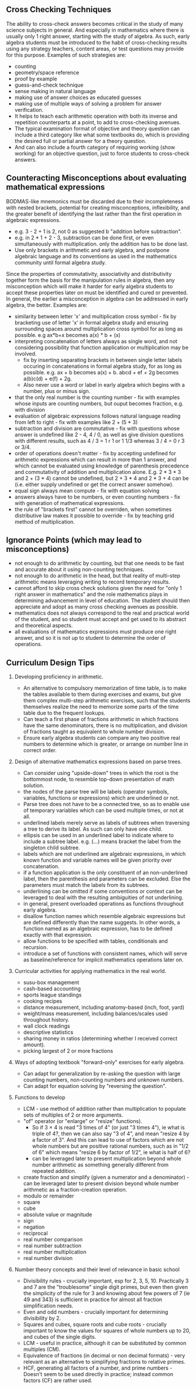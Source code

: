 ## Cross Checking Techniques

The ability to cross-check answers becomes critical in the study of many science subjects in general. And especially in mathematics where there is usually only 1 right answer, starting with the study of algebra. As such, early algebra students must be introduced to the habit of cross-checking results using any strategy teachers, content areas, or test questions may provide for this purpose. Examples of such strategies are:

   - counting
   - geometry/space reference
   - proof by example
   - guess-and-check technique
   - sense making in natural language
   - making use of answer choices as educated guesses
   - making use of multiple ways of solving a problem for answer verification.
   - It helps to teach each arithmetic operation with both its inverse and repetition counterparts at a point, to add to cross-checking avenues.
   - The typical examination format of objective and theory question can include a third category like what some textbooks do, which is providing the desired full or partial answer for a theory question. 
   - And can also include a fourth category of requiring working (show working) for an objective question, just to force students to cross-check answers.

## Counteracting Misconceptions about evaluating mathematical expressions

BODMAS-like mnemonics must be discarded due to their incompleteness with nested brackets, potential for creating misconceptions, inflexibility, and the greater benefit of identifying the last rather than the first operation in algebraic expressions.

   - e.g. 3 - 2 + 1 is 2, not 0 as suggested b "addition before subtraction".
   - e.g. in 2 * 1 + 2 - 3, subtraction can be done first, or even simultaneously with multiplication. only the addition has to be done last.
   - Use only brackets in arithmetic and early algebra, and postpone algebraic language and its conventions as used in the mathematics community until formal algebra study.

Since the properties of commutativity, associativity and distributivity together form the basis for the manipulation rules in algebra, 
then any misconception which will make it harder for early algebra students to accept these properties later on must be identified and cured or prevented. 
In general, the earlier a misconception in algebra can be addressed in early algebra, the better. Examples are:
    
   - similarity between letter 'x' and multiplication cross symbol - fix by bracketing use of letter 'x' in formal algebra study and ensuring surrounding spaces around multiplication cross symbol for as long as possible. e.g ax*b+x becomes a(x) * b + (x) 
   - interpreting concatenation of letters always as single word, and not considering possibility that function application or multiplication may be involved. 
       - fix by inserting separating brackets in between single letter labels occuring in concatenations in formal algebra study, for as long as possible. e.g. ax + b becomes a(x) + b. abcd + ef + 2g becomes a(b)c(d) + e(f) + 2g.
       - Also never use a word or label in early algebra which begins with a number, plus or minus sign.
   - that the only real number is the counting number - fix with examples whose inputs are counting numbers, but ouput becomes fraction, e.g. with division
   - evaluation of algebraic expressions follows natural language reading from left to right - fix with examples like 2 + (5 * 3)
   - subtraction and division are commutative - fix with questions whose answer is undefined like 2 - 4, 4 / 0, as well as give division questions with different results, such as 4 / 3 = 1 r 1 or 1 1/3 whereas 3 / 4 = 0 r 3 or 3/4.
   - order of operations doesn't matter - fix by accepting undefined for arithmetic expressions which can result in more than 1 answer, and which cannot be evaluated using knowledge of parenthesis precedence and commutativity of addition and multiplication alone. E.g. 2 * 3 * 3 and 2 + (3 * 4) cannot be undefined, but 2 + 3 * 4 and 2 * 3 + 4 can be (i.e. either supply undefined or get the correct answer somehow).
   - equal sign always mean compute - fix with equation solving
   - answers always have to be numbers, or even counting numbers - fix with generation of mathematical expressions.
   - the rule of "brackets first" cannot be overriden, when sometimes distributive law makes it possible to override - fix  by teaching grid method of multiplication.

## Ignorance Points (which may lead to misconceptions)

   - not enough to do arithmetic by counting, but that one needs to be fast and accurate about it using non-counting techniques.
   - not enough to do arithmetic in the head, but that reality of multi-step arithmetic means leveraging writing to record temporary results.
   - cannot afford to skip cross check solutions given the need for "only 1 right answer in mathematics" and the role mathematics plays in determining advancement
      in level of education. The student should then appreciate and adopt as many cross checking avenues as possible.
   - mathematics does not always correspond to the real and practical world of the student, and so student must accept and get used to its abstract and theoretical aspects.
   - all evaluations of mathematics expressions must produce one right answer, and so it is not up to student to determine the order of operations.

## Curriculum Design Tips

   1. Developing proficiency in arithmetic.
       - An alternative to compulsory memorization of time table, is to make the tables available to them during exercises and exams, but give them complex multi-step arithmetic exercises, such that the students themselves realize the need to memorize some parts of the time table due to the frequent lookups.
       - Can teach a first phase of fractions arithmetic in which fractions have the same denominators, there is no multiplication, and division of fractions taught as equivalent to whole number division.
       - Ensure early algebra students can compare any two positive real numbers to determine which is greater, or arrange on number line in correct order.

   2. Design of alternative mathematics expressions based on parse trees.
       - Can consider using "upside-down" trees in which the root is the bottommost node, to resemble top-down presentation of math solution.
       - the nodes of the parse tree will be labels (operator symbols, variables, functions or expressions) which are underlined or not.
       - Parse tree does not have to be a connected tree, so as to enable use of temporary variables which can be used multiple times, or not at all.
       - underlined labels merely serve as labels of subtrees when traversing a tree to derive its label. As such can only have one child.
       - ellipsis can be used in an underlined label to indicate where to include a subtree label. e.g. (...) means bracket the label from the singleton child subtree.
       - labels which are not underlined are algebraic expressions, in which known function and variable names will be given priority over concatenation.
       - if a function application is the only constituent of an non-underlined label, then the parenthesis and parameters can be excluded. Else the parameters
          must match the labels from its subtrees.
       - underlining can be omitted if some conventions or context can be leveraged to deal with the resulting ambiguities of not underlining.
       - in general, present overloaded operations as functions throughout early algebra.
       - disallow function names which resemble algebraic expressions but are defined differently than the name suggests. In other words, a function named as an algebraic expression, has to be defined exactly with that expression.
       - allow functions to be specified with tables, conditionals and recursion.
       - introduce a set of functions with consistent names, which will serve as baseline/reference for implicit mathematics operations later on.

   3. Curricular activities for applying mathematics in the real world.
       - susu-box management
       - cash-based accounting
       - sports league standings
       - cooking recipes
       - distance measurement, including anatomy-based (inch, foot, yard)
       - weight/mass measurement, including balances/scales used throughout history.
       - wall clock readings
       - descriptive statistics
       - sharing money in ratios (determining whether I received correct amount).
       - picking largest of 2 or more fractions
  
   4. Ways of adopting textbook "forward-only" exercises for early algebra.
       - Can adapt for generalization by re-asking the question with large counting numbers, non-counting numbers and unknown numbers.
       - Can adapt for equation solving by "reversing the question".

   5. Functions to develop
       - LCM - use method of addition rather than multiplication to populate sets of multiples of 2 or more arguments.
       - "of" operator (or "enlarge" or "resize" functions).
           - So if 3 × 4 is read "3 times of 4" (or just "3 times 4"), ie what is triple of 4?, then we can also say "3 of 4", and mean "resize 4 by a factor of 3". And this can lead to use of factors which are not whole numbers but are positive rational numbers, such as in "1/2 of 6" which means "resize 6 by factor of 1/2", ie what is half of 6?
           - can be leveraged later to present multiplication beyond whole number arithmetic as something generally different from repeated addition.
       - create fraction and simplify (given a numerator and a denominator) - can be leveraged later to present division beyond whole number arithmetic as a fraction-creation operation.
       - modulo or remainder
       - square
       - cube
       - absolute value or magnitude
       - sign
       - negation
       - reciprocal
       - real number comparison
       - real number subtraction
       - real number multiplication
       - real number division


   6. Number theory concepts and their level of relevance in basic school
       - Divisibility rules - crucially important, esp for 2, 3, 5, 10. Practically 3 and 7 are the "troublesome" single digit primes, but even then given the simplicity of the rule for 3 and knowing about few powers of 7 (ie 49 and 343) is sufficient in practice for almost all fraction simplification needs.
       - Even and odd numbers - crucially important for determining divisibility by 2.
       - Squares and cubes, square roots and cube roots - crucially important to know the values for squares of whole numbers up to 20, and cubes of the single digits.
       - LCM - useful in practice, although it can be substituted by common multiples (CM).
       - Equivalence of fractions (in decimal or non decimal formats) - very relevant as an alternative to simplifying fractions to relative primes.
       - HCF, generating all factors of a number, and prime numbers - Doesn't seem to be used directly in practice; instead common factors (CF) are rather used.

